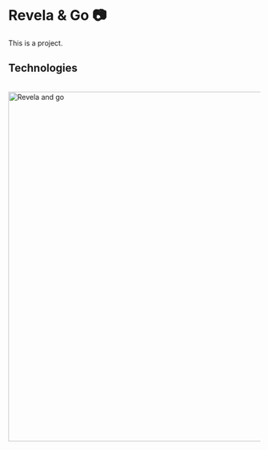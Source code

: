 # Revela & Go 📷

This is a project.

## Technologies

</br>
<img src="https://i.ibb.co/Xp4PHJg/revelaandgogif.gif" alt="Revela and go" style="height: 700px;"/>
</br>
